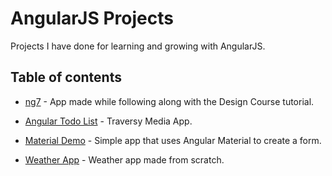 # AngularJS Projects

Projects I have done for learning and growing with AngularJS.

## Table of contents
- [ng7](https://github.com/bobbypinard/Angular-Projects/tree/master/ng7) - App made while following along with the Design Course tutorial.

- [Angular Todo List](https://github.com/bobbypinard/Angular-Projects/tree/master/ng-todo) - Traversy Media App.
  
- [Material Demo](https://github.com/bobbypinard/Angular-Projects/tree/master/material-demo) - Simple app that uses Angular Material to create a form.

- [Weather App](https://github.com/bobbypinard/Angular-Projects/tree/master/weather-app) - Weather app made from scratch.